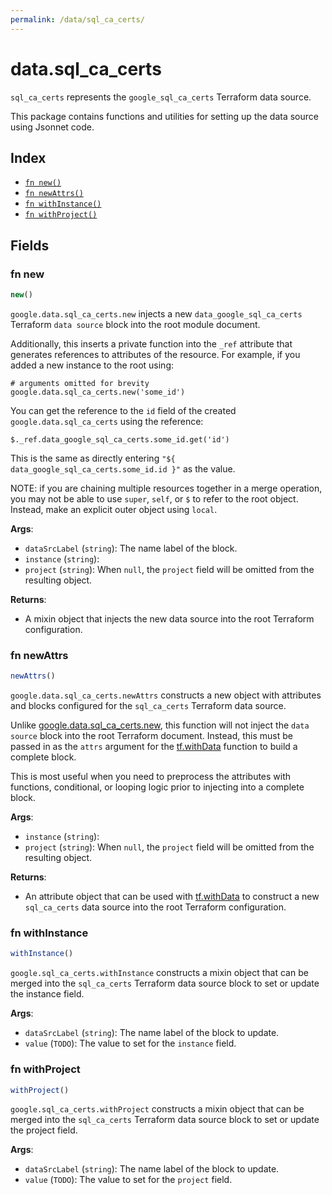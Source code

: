 ```yaml
---
permalink: /data/sql_ca_certs/
---
```


# data.sql_ca_certs

`sql_ca_certs` represents the `google_sql_ca_certs` Terraform data source.



This package contains functions and utilities for setting up the data source using Jsonnet code.


## Index

* [`fn new()`](#fn-new)
* [`fn newAttrs()`](#fn-newattrs)
* [`fn withInstance()`](#fn-withinstance)
* [`fn withProject()`](#fn-withproject)

## Fields

### fn new

```ts
new()
```


`google.data.sql_ca_certs.new` injects a new `data_google_sql_ca_certs` Terraform `data source`
block into the root module document.

Additionally, this inserts a private function into the `_ref` attribute that generates references to attributes of the
resource. For example, if you added a new instance to the root using:

    # arguments omitted for brevity
    google.data.sql_ca_certs.new('some_id')

You can get the reference to the `id` field of the created `google.data.sql_ca_certs` using the reference:

    $._ref.data_google_sql_ca_certs.some_id.get('id')

This is the same as directly entering `"${ data_google_sql_ca_certs.some_id.id }"` as the value.

NOTE: if you are chaining multiple resources together in a merge operation, you may not be able to use `super`, `self`,
or `$` to refer to the root object. Instead, make an explicit outer object using `local`.

**Args**:
  - `dataSrcLabel` (`string`): The name label of the block.
  - `instance` (`string`): 
  - `project` (`string`):  When `null`, the `project` field will be omitted from the resulting object.

**Returns**:
- A mixin object that injects the new data source into the root Terraform configuration.


### fn newAttrs

```ts
newAttrs()
```


`google.data.sql_ca_certs.newAttrs` constructs a new object with attributes and blocks configured for the `sql_ca_certs`
Terraform data source.

Unlike [google.data.sql_ca_certs.new](#fn-sqlcacertsnew), this function will not inject the `data source`
block into the root Terraform document. Instead, this must be passed in as the `attrs` argument for the
[tf.withData](https://github.com/tf-libsonnet/core/tree/main/docs#fn-withdata) function to build a complete block.

This is most useful when you need to preprocess the attributes with functions, conditional, or looping logic prior to
injecting into a complete block.

**Args**:
  - `instance` (`string`): 
  - `project` (`string`):  When `null`, the `project` field will be omitted from the resulting object.

**Returns**:
  - An attribute object that can be used with [tf.withData](https://github.com/tf-libsonnet/core/tree/main/docs#fn-withdata) to construct a new `sql_ca_certs` data source into the root Terraform configuration.


### fn withInstance

```ts
withInstance()
```

`google.sql_ca_certs.withInstance` constructs a mixin object that can be merged into the `sql_ca_certs`
Terraform data source block to set or update the instance field.



**Args**:
  - `dataSrcLabel` (`string`): The name label of the block to update.
  - `value` (`TODO`): The value to set for the `instance` field.


### fn withProject

```ts
withProject()
```

`google.sql_ca_certs.withProject` constructs a mixin object that can be merged into the `sql_ca_certs`
Terraform data source block to set or update the project field.



**Args**:
  - `dataSrcLabel` (`string`): The name label of the block to update.
  - `value` (`TODO`): The value to set for the `project` field.
